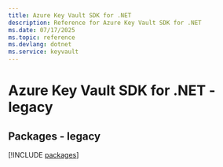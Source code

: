 ```yaml
---
title: Azure Key Vault SDK for .NET
description: Reference for Azure Key Vault SDK for .NET
ms.date: 07/17/2025
ms.topic: reference
ms.devlang: dotnet
ms.service: keyvault
---
```

# Azure Key Vault SDK for .NET - legacy
## Packages - legacy
[!INCLUDE [packages](key-vault-index.md)]